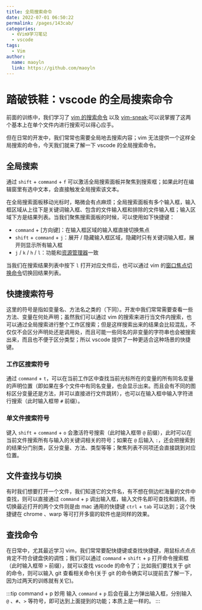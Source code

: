 ```yaml
---
title: 全局搜索命令
date: 2022-07-01 06:50:22
permalink: /pages/143cab/
categories:
  - 《Vim》学习笔记
  - vscode
tags:
  - Vim
author:
  name: maoyln
  link: https://github.com/maoyln
---
```


# 踏破铁鞋：vscode 的全局搜索命令

前面的训练中，我们学习了 [vim 的搜索命令](../20.vim/08.掌握搜索命令.md) 以及 [vim-sneak](../20.vim/09.vim-easymotion.md);可以说掌握了这两个基本上在单个文件内进行搜索可以得心应手。

但在日常的开发中，我们常常也需要全局地去搜索内容；vim 无法提供一个这样全局搜索的命令，今天我们就来了解一下 vscode 的全局搜索命令。

## 全局搜索

通过 `shift` + `command` + `f` 可以激活全局搜索面板并聚焦到搜索框；如果此时在编辑窗里有选中文本，会直接触发全局搜索该文本。

在全局搜索面板移动光标时，略微会有点麻烦；全局搜索面板有多个输入框，输入框区域从上往下是关键词输入框、包含的文件输入框和排除的文件输入框；输入区域下方是结果列表。当我们聚焦搜索面板的时候，可以使用如下快捷键：

- `command` + [方向键]：在输入框区域的输入框直接切换焦点
- `shift` + `command` + `j`：展开 / 隐藏输入框区域，隐藏时只有关键词输入框，展开则显示所有输入框
- `j` / `k` / `h` / `l`：功能和[资源管理器](./19.文本与窗口的基本操作.md)一致

当我们在搜索结果列表中按下 `l` 打开对应文件后，也可以通过 vim 的[窗口焦点切换命令](../20.vim/15.窗口管理大法.md)切换回结果列表。

## 快捷搜索符号

这里的符号是指如变量名、方法名之类的（下同）。开发中我们常常需要查看一些方法、变量在何处声明；虽然我们可以通过 vim 的搜索来进行当文件内搜索，也可以通过全局搜索进行整个工作区搜索；但是这样搜索出来的结果会比较混乱，不仅仅不会区分声明处还是调用处，而且可能一些同名的非变量的字符串也会被搜索出来，而且也不便于区分类型；所以 vscode 提供了一种更适合这种场景的快捷键。

### 工作区搜索符号

通过 `command` + `t`，可以在当前工作区中查找当前光标所在的变量的所有同名变量的声明位置（即如果在多个文件中有同名变量，也会显示出来。而且会有不同的图标区分变量还是方法，并可以直接进行文件跳转），也可以在输入框中输入字符进行搜索（此时输入框带 `#` 前缀）。
### 单文件搜索符号

键入 `shift` + `command` + `o` 会激活符号搜索（此时输入框带 `@` 前缀），此时可以在当前文件搜索所有与输入的关键词相关的符号；如果在 `@` 后输入 `:`，还会把搜索到的结果分门别类，区分变量、方法、类型等等；聚焦列表不同项还会直接跳到对应位置。

## 文件查找与切换

有时我们想要打开一个文件，我们知道它的文件名，有不想在侧边栏海量的文件中查找，则可以直接通过 `command` + `p` 调出输入框，输入文件名即可查找和跳转。而切换最近打开的两个文件则是由 mac 通用的快捷键 `ctrl` + `tab` 可以达到；这个快捷键在 chrome 、warp 等可打开多窗的软件也是同样的效果。

## 查找命令

在日常中，尤其最近学习 vim，我们常常要配快捷键或查找快捷键，用鼠标点点点肯定不符合键盘侠的调性；我们可以通过 `command` + `shift` + `p` 打开命令搜索框（此时输入框带 `>` 前缀），就可以查找 vscode 的命令了；比如我们要找关于 git 的命令，则可以输入 git 查看相关命令(关于 git 的命令确实可以提前去了解一下，因为过两天的训练就有关它)。

:::tip command + p 妙用
输入 `command` + `p` 后会在最上方弹出输入框，分别输入 `@` 、`#`、`>` 等符号，即可达到上面提到的功能；本质上是一样的。
:::